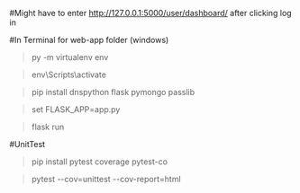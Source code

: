 #Might have to enter http://127.0.0.1:5000/user/dashboard/ after clicking log in 

#In Terminal for web-app folder (windows)

> py -m virtualenv env

> env\Scripts\activate

> pip install dnspython flask pymongo passlib

> set FLASK_APP=app.py

> flask run

#UnitTest
> pip install pytest coverage pytest-co

> pytest --cov=unittest --cov-report=html

